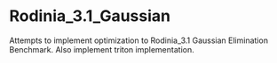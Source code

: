 # Rodinia_3.1_Gaussian
Attempts to implement optimization to Rodinia_3.1 Gaussian Elimination Benchmark. Also implement triton implementation.
